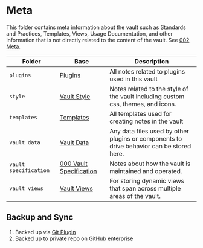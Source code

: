# Meta

This folder contains meta information about the vault such as Standards and Practices, Templates, Views, Usage Documentation, and other information that is not directly related to the content of the vault. See [002 Meta](vault%20specification/Folder%20Organization.md#002%20Meta).

| Folder                | Base                                                                            | Description                                                                              |
| --------------------- | ------------------------------------------------------------------------------- | ---------------------------------------------------------------------------------------- |
| `plugins`             | [Plugins](plugins/Plugins.base)                                                 | All notes related to plugins used in this vault                                          |
| `style`               | [Vault Style](style/Vault%20Style.md)                                           | Notes related to the style of the vault including custom css, themes, and icons.         |
| `templates`           | [Templates](templates/Templates.base)                                           | All templates used for creating notes in the vault                                       |
| `vault data`          | [Vault Data](vault%20data/Vault%20Data.md)                                      | Any data files used by other plugins or components to drive behavior can be stored here. |
| `vault specification` | [000 Vault Specification](vault%20specification/000%20Vault%20Specification.md) | Notes about how the vault is maintained and operated.                                    |
| `vault views`         | [Vault Views](vault%20views/Vault%20Views.md)                                   | For storing dynamic views that span across multiple areas of the vault.                  |

## Backup and Sync

1. Backed up via [Git Plugin](plugins/plugins/Git%20Plugin.md)
2. Backed up to private repo on GitHub enterprise
